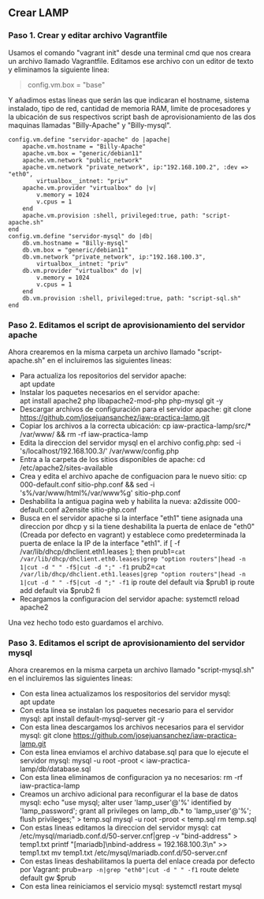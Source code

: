 ## Crear LAMP
### Paso 1. Crear y editar archivo Vagrantfile
Usamos el comando "vagrant init" desde una terminal cmd que nos creara un archivo llamado Vagrantfile.
Editamos ese archivo con un editor de texto y eliminamos la siguiente linea:
> config.vm.box = "base"

Y añadimos estas líneas que serán las que indicaran el hostname, sistema instalado, tipo de red, cantidad de memoria RAM, limite de procesadores y la ubicación de sus respectivos script bash de aprovisionamiento de las dos maquinas llamadas "Billy-Apache" y "Billy-mysql".

	config.vm.define "servidor-apache" do |apache|
		apache.vm.hostname = "Billy-Apache"
		apache.vm.box = "generic/debian11"
		apache.vm.network "public_network"
		apache.vm.network "private_network", ip:"192.168.100.2", :dev => "eth0",
			virtualbox__intnet: "priv"
		apache.vm.provider "virtualbox" do |v|
			v.memory = 1024
			v.cpus = 1
		end
		apache.vm.provision :shell, privileged:true, path: "script-apache.sh"
	end
	config.vm.define "servidor-mysql" do |db|
		db.vm.hostname = "Billy-mysql"
		db.vm.box = "generic/debian11"
		db.vm.network "private_network", ip:"192.168.100.3", 
			virtualbox__intnet: "priv"
		db.vm.provider "virtualbox" do |v|
			v.memory = 1024
			v.cpus = 1
		end
		db.vm.provision :shell, privileged:true, path: "script-sql.sh"
	end
	

### Paso 2. Editamos el script de aprovisionamiento del servidor apache
Ahora crearemos en la misma carpeta un archivo llamado "script-apache.sh" en el incluiremos las siguientes lineas:
- Para actualiza los repositorios del servidor apache: \
	apt update
- Instalar los paquetes necesarios en el servidor apache: \
	apt install apache2 php libapache2-mod-php php-mysql git -y
- Descargar archivos de configuración para el servidor apache:
	git clone https://github.com/josejuansanchez/iaw-practica-lamp.git
- Copiar los archivos a la correcta ubicación:
	cp iaw-practica-lamp/src/* /var/www/ && rm -rf iaw-practica-lamp
- Edita la direccion del servidor mysql en el archivo config.php:
	sed -i 's/localhost/192.168.100.3/' /var/www/config.php
- Entra a la carpeta de los sitios disponibles de apache:
	cd /etc/apache2/sites-available
- Crea y edita el archivo apache de configuacion para le nuevo sitio:
	cp 000-default.conf sitio-php.conf && sed -i 's%/var/www/html%/var/www%g' sitio-php.conf
- Deshabilita la antigua pagina web y habilita la nueva:
	a2dissite 000-default.conf
	a2ensite sitio-php.conf
- Busca en el servidor apache si la interface "eth1" tiene asignada una direccion por dhcp y si la tiene deshabilita la puerta de enlace de "eth0" (Creada por defecto en vagrant) y establece como predeterminada la puerta de enlace la IP de la interface "eth1".
	if [ -f /var/lib/dhcp/dhclient.eth1.leases ]; then
		prub1=`cat /var/lib/dhcp/dhclient.eth0.leases|grep "option routers"|head -n 1|cut -d " " -f5|cut -d ";" -f1`
		prub2=`cat /var/lib/dhcp/dhclient.eth1.leases|grep "option routers"|head -n 1|cut -d " " -f5|cut -d ";" -f1`
		ip route del default via $prub1
		ip route add default via $prub2
	fi
- Recargamos la configuracion del servidor apache:
	systemctl reload apache2

Una vez hecho todo esto guardamos el archivo.

### Paso 3.  Editamos el script de aprovisionamiento del servidor mysql

Ahora crearemos en la misma carpeta un archivo llamado "script-mysql.sh" en el incluiremos las siguientes lineas:
- Con esta linea actualizamos los respositorios del servidor mysql: \
	apt update
- Con esta linea se instalan los paquetes necesario para el servidor mysql:
	apt install default-mysql-server git -y
- Con esta linea descargamos los archivos necesarios para el servidor mysql:
	git clone https://github.com/josejuansanchez/iaw-practica-lamp.git
- Con esta linea enviamos el archivo database.sql para que lo ejecute el servidor mysql:
	mysql -u root -proot < iaw-practica-lamp/db/database.sql
- Con esta linea eliminamos de configuracion ya no necesarios:
	rm -rf iaw-practica-lamp
- Creamos un archivo adicional para reconfigurar el la base de datos mysql:
	echo "use mysql; alter user 'lamp_user'@'%' identified by 'lamp_password'; grant all privileges on lamp_db.* to 'lamp_user'@'%'; flush privileges;" > temp.sql
	mysql -u root -proot < temp.sql
	rm temp.sql
- Con estas lineas editamos la direccion del servidor mysql:
	cat /etc/mysql/mariadb.conf.d/50-server.cnf|grep -v "bind-address" > temp1.txt
	printf "[mariadb]\nbind-address = 192.168.100.3\n" >> temp1.txt
	mv temp1.txt /etc/mysql/mariadb.conf.d/50-server.cnf
- Con estas lineas deshabilitamos la puerta del enlace creada por defecto por Vagrant:
	prub=`arp -n|grep "eth0"|cut -d " " -f1`
	route delete default gw $prub
- Con esta linea reiniciamos el servicio mysql:
	systemctl restart mysql


